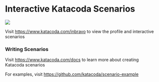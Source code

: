 # Interactive Katacoda Scenarios

[![](http://shields.katacoda.com/katacoda/inbravo/count.svg)](https://www.katacoda.com/inbravo "Get your profile on Katacoda.com")

Visit https://www.katacoda.com/inbravo to view the profile and interactive scenarios

### Writing Scenarios
Visit https://www.katacoda.com/docs to learn more about creating Katacoda scenarios

For examples, visit https://github.com/katacoda/scenario-example
